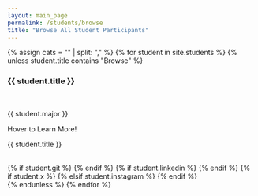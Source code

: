 ```yaml
---
layout: main_page
permalink: /students/browse
title: "Browse All Student Participants"
---
```

<section class = "browse-body mt-5">
    {% assign cats = "" | split: "," %}
    {% for student in site.students %}
        {% unless student.title contains "Browse" %}
            <div class="outer-div">
              <div class="inner-div">
                <div class="front">
                  <div class="front__bkg-photo"></div>
                  <div class="front__face-photo" style="background-image: url('/assets/img/students/{{ student.logo }}'); background-repeat: no-repeat;"></div>
                  <div class="front__text">
                    <h3 class="front__text-header">{{ student.title }}</h3>
                    <br>
                    <p class="front__text-para"><i class="fas fa-solid fa-graduation-cap front-icons" style = "color: #00704a;"></i>{{ student.major }}</p>
                    <span class="front__text-hover">Hover to Learn More!</span>
                  </div>
                </div>
                <div class="back">
                  <p class = "text-white fw-bold h5 badge bg-gradient">{{ student.title }}</p>
                  <br>
                  <div class="social-media-wrapper">
                    <a href="{{ student.url }}" class="social-icon"><i class="bc-fab fas fa-solid fa-address-card" aria-hidden="true"></i></a>
                    {% if student.git %}
                    <a href="{{ student.git }}" class="social-icon"><i class="bc-fab fab fa-github-square" aria-hidden="true"></i></a>
                    {% endif %}
                    {% if student.linkedin %}
                    <a href="{{ student.linkedin }}" class="social-icon"><i class="bc-fab fab fa-linkedin-square" aria-hidden="true"></i></a>
                    {% endif %}
                    {% if student.x %}
                     <a href="{{ student.x }}" class="social-icon"><i class="bc-fab fab fa-twitter-square" aria-hidden="true"></i></a>
                    {% elsif student.instagram %}
                     <a href="{{ student.instagram }}" class="social-icon"><i class="bc-fab fab fa-instagram" aria-hidden="true"></i></a>
                    {% endif %}
                  </div>
                </div>
              </div>
            </div>
        {% endunless %}
    {% endfor %}

</section>
